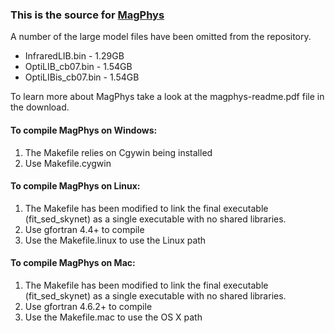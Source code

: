 ### This is the source for [MagPhys](http://www.iap.fr/magphys/magphys/MAGPHYS.html)

A number of the large model files have been omitted from the repository.
* InfraredLIB.bin - 1.29GB
* OptiLIB_cb07.bin - 1.54GB
* OptiLIBis_cb07.bin - 1.54GB


To learn more about MagPhys take a look at the magphys-readme.pdf file in the download.

#### To compile MagPhys on Windows:
1. The Makefile relies on Cgywin being installed
2. Use Makefile.cygwin

#### To compile MagPhys on Linux:
1. The Makefile has been modified to link the final executable (fit_sed_skynet) as a single executable with no shared libraries.
2. Use gfortran 4.4+ to compile
3. Use the Makefile.linux to use the Linux path

#### To compile MagPhys on Mac:

1. The Makefile has been modified to link the final executable (fit_sed_skynet) as a single executable with no shared libraries.
2. Use gfortran 4.6.2+ to compile
3. Use the Makefile.mac to use the OS X path

